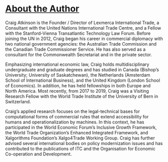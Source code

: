 # [About the Author](https://github.com/lexmerca/TTIPv2_ToC)

Craig Atkinson is the Founder / Director of Lexmerca International Trade, a Consultant with the United Nations International Trade Centre, and a Fellow with the Stanford-Vienna Transatlantic Technology Law Forum. Before joining the UN in 2012, Craig began his career in commercial diplomacy with two national government agencies: the Australian Trade Commission and the Canadian Trade Commissioner Service. He has also served as a consultant for the Commonwealth Secretariat and in the private sector.

Emphasizing international economic law, Craig holds multidisciplinary undergraduate and graduate degrees and has studied in Canada (Bishop’s University; University of Saskatchewan), the Netherlands (Amsterdam School of International Business), and the United Kingdom (London School of Economics). In addition, he has held fellowships in both Europe and North America. Most recently, from 2017 to 2019, Craig was a Visiting Research Fellow with the World Trade Institute of the University of Bern in Switzerland. 

Craig’s applied research focuses on the legal-technical bases for computational forms of commercial rules that extend accessibility for humans and operationalization by machines. In this context, he has participated in the World Economic Forum’s Inclusive Growth Framework, the World Trade Organization’s Enhanced Integrated Framework, and Xalgorithms Foundation’s Xalgo4Trade Working Group. Craig has further advised several international bodies on policy modernization issues and has contributed to the publications of ITC and the Organisation for Economic Co-operation and Development.

